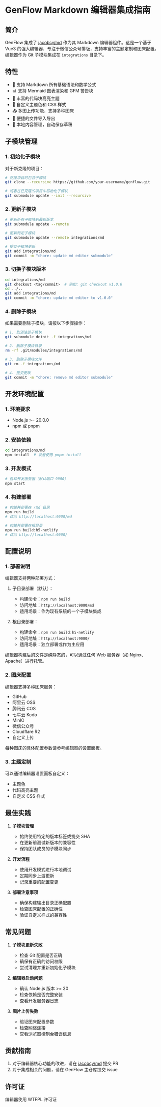 # GenFlow Markdown 编辑器集成指南

## 简介

GenFlow 集成了 [jacobcy/md](https://github.com/jacobcy/md) 作为其 Markdown 编辑器组件。这是一个基于 Vue3 的强大编辑器，专注于微信公众号排版，支持丰富的主题定制和图床配置。编辑器作为 Git 子模块集成在 `integrations` 目录下。

## 特性

- 🎨 支持 Markdown 所有基础语法和数学公式
- 📊 支持 Mermaid 图表渲染和 GFM 警告块
- 🌈 丰富的代码块高亮主题
- 🎯 自定义主题色和 CSS 样式
- 📤 多图上传功能，支持多种图床
- 💾 便捷的文件导入导出
- 📝 本地内容管理，自动保存草稿

## 子模块管理

### 1. 初始化子模块

对于新克隆的项目：

```bash
# 克隆项目时包含子模块
git clone --recursive https://github.com/your-username/genflow.git

# 或者在已克隆的项目中初始化子模块
git submodule update --init --recursive
```

### 2. 更新子模块

```bash
# 更新所有子模块到最新版本
git submodule update --remote

# 更新特定子模块
git submodule update --remote integrations/md

# 提交子模块更新
git add integrations/md
git commit -m "chore: update md editor submodule"
```

### 3. 切换子模块版本

```bash
cd integrations/md
git checkout <tag/commit>  # 例如: git checkout v1.0.0
cd ../..
git add integrations/md
git commit -m "chore: update md editor to v1.0.0"
```

### 4. 删除子模块

如果需要删除子模块，请按以下步骤操作：

```bash
# 1. 取消注册子模块
git submodule deinit -f integrations/md

# 2. 删除子模块目录
rm -rf .git/modules/integrations/md

# 3. 删除子模块文件
git rm -f integrations/md

# 4. 提交更改
git commit -m "chore: remove md editor submodule"
```

## 开发环境配置

### 1. 环境要求

- Node.js >= 20.0.0
- npm 或 pnpm

### 2. 安装依赖

```bash
cd integrations/md
npm install  # 或者使用 pnpm install
```

### 3. 开发模式

```bash
# 启动开发服务器（默认端口 9000）
npm start
```

### 4. 构建部署

```bash
# 构建并部署在 /md 目录
npm run build
# 访问 http://localhost:9000/md

# 构建并部署在根目录
npm run build:h5-netlify
# 访问 http://localhost:9000/
```

## 配置说明

### 1. 部署说明

编辑器支持两种部署方式：

1. 子目录部署（默认）：
   - 构建命令：`npm run build`
   - 访问地址：`http://localhost:9000/md`
   - 适用场景：作为现有系统的一个子模块集成

2. 根目录部署：
   - 构建命令：`npm run build:h5-netlify`
   - 访问地址：`http://localhost:9000/`
   - 适用场景：独立部署或作为主应用

编辑器构建后的文件是纯静态的，可以通过任何 Web 服务器（如 Nginx、Apache）进行托管。

### 2. 图床配置

编辑器支持多种图床服务：

- GitHub
- 阿里云 OSS
- 腾讯云 COS
- 七牛云 Kodo
- MinIO
- 微信公众号
- Cloudflare R2
- 自定义上传

每种图床的具体配置参数请参考编辑器的设置面板。

### 3. 主题定制

可以通过编辑器设置面板自定义：

- 主题色
- 代码高亮主题
- 自定义 CSS 样式

## 最佳实践

1. **子模块管理**
   - 始终使用特定的版本标签或提交 SHA
   - 在更新前测试新版本的兼容性
   - 保持团队成员的子模块同步

2. **开发流程**
   - 使用开发模式进行本地调试
   - 定期同步上游更新
   - 记录重要的配置变更

3. **部署注意事项**
   - 确保构建输出目录正确配置
   - 检查图床配置的正确性
   - 验证自定义样式的兼容性

## 常见问题

1. **子模块更新失败**
   - 检查 Git 配置是否正确
   - 确保有正确的访问权限
   - 尝试清理并重新初始化子模块

2. **编辑器启动问题**
   - 确认 Node.js 版本 >= 20
   - 检查依赖是否完整安装
   - 查看开发服务器日志

3. **图片上传失败**
   - 验证图床配置参数
   - 检查网络连接
   - 查看浏览器控制台错误信息

## 贡献指南

1. 对于编辑器核心功能的改进，请在 [jacobcy/md](https://github.com/jacobcy/md) 提交 PR
2. 对于集成相关的问题，请在 GenFlow 主仓库提交 issue

## 许可证

编辑器使用 WTFPL 许可证 